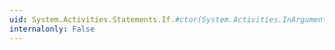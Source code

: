 ```yaml
---
uid: System.Activities.Statements.If.#ctor(System.Activities.InArgument{System.Boolean})
internalonly: False
---
```

